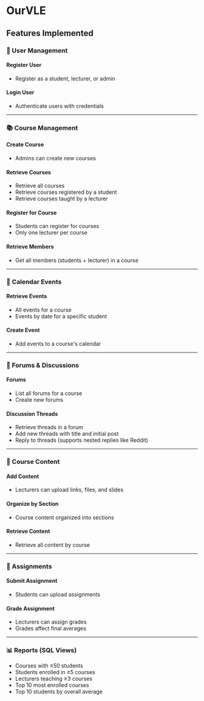 # OurVLE

## Features Implemented

### 👤 User Management

#### Register User
- Register as a student, lecturer, or admin

#### Login User
- Authenticate users with credentials

---

### 📚 Course Management

#### Create Course
- Admins can create new courses

#### Retrieve Courses
- Retrieve all courses  
- Retrieve courses registered by a student  
- Retrieve courses taught by a lecturer

#### Register for Course
- Students can register for courses  
- Only one lecturer per course

#### Retrieve Members
- Get all members (students + lecturer) in a course

---

### 📆 Calendar Events

#### Retrieve Events
- All events for a course  
- Events by date for a specific student

#### Create Event
- Add events to a course's calendar

---

### 💬 Forums & Discussions

#### Forums
- List all forums for a course  
- Create new forums

#### Discussion Threads
- Retrieve threads in a forum  
- Add new threads with title and initial post  
- Reply to threads (supports nested replies like Reddit)

---

### 📄 Course Content

#### Add Content
- Lecturers can upload links, files, and slides

#### Organize by Section
- Course content organized into sections

#### Retrieve Content
- Retrieve all content by course

---

### 📝 Assignments

#### Submit Assignment
- Students can upload assignments

#### Grade Assignment
- Lecturers can assign grades  
- Grades affect final averages

---

### 📊 Reports (SQL Views)

- Courses with ≥50 students  
- Students enrolled in ≥5 courses  
- Lecturers teaching ≥3 courses  
- Top 10 most enrolled courses  
- Top 10 students by overall average
